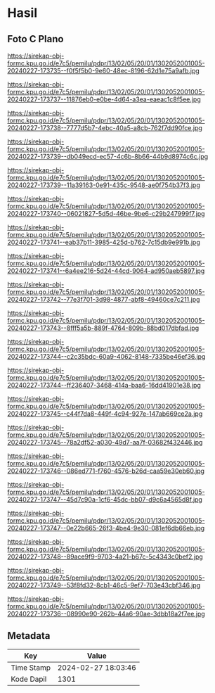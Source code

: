 # Hasil

## Foto C Plano

https://sirekap-obj-formc.kpu.go.id/e7c5/pemilu/pdpr/13/02/05/20/01/1302052001005-20240227-173735--f0f5f5b0-9e60-48ec-8196-62d1e75a9afb.jpg

https://sirekap-obj-formc.kpu.go.id/e7c5/pemilu/pdpr/13/02/05/20/01/1302052001005-20240227-173737--11876eb0-e0be-4d64-a3ea-eaeac1c8f5ee.jpg

https://sirekap-obj-formc.kpu.go.id/e7c5/pemilu/pdpr/13/02/05/20/01/1302052001005-20240227-173738--7777d5b7-4ebc-40a5-a8cb-762f7dd90fce.jpg

https://sirekap-obj-formc.kpu.go.id/e7c5/pemilu/pdpr/13/02/05/20/01/1302052001005-20240227-173739--db049ecd-ec57-4c6b-8b66-44b9d8974c6c.jpg

https://sirekap-obj-formc.kpu.go.id/e7c5/pemilu/pdpr/13/02/05/20/01/1302052001005-20240227-173739--11a39163-0e91-435c-9548-ae0f754b37f3.jpg

https://sirekap-obj-formc.kpu.go.id/e7c5/pemilu/pdpr/13/02/05/20/01/1302052001005-20240227-173740--06021827-5d5d-46be-9be6-c29b247999f7.jpg

https://sirekap-obj-formc.kpu.go.id/e7c5/pemilu/pdpr/13/02/05/20/01/1302052001005-20240227-173741--eab37b11-3985-425d-b762-7c15db9e991b.jpg

https://sirekap-obj-formc.kpu.go.id/e7c5/pemilu/pdpr/13/02/05/20/01/1302052001005-20240227-173741--6a4ee216-5d24-44cd-9064-ad950aeb5897.jpg

https://sirekap-obj-formc.kpu.go.id/e7c5/pemilu/pdpr/13/02/05/20/01/1302052001005-20240227-173742--77e3f701-3d98-4877-abf8-49460ce7c211.jpg

https://sirekap-obj-formc.kpu.go.id/e7c5/pemilu/pdpr/13/02/05/20/01/1302052001005-20240227-173743--8fff5a5b-889f-4764-809b-88bd017dbfad.jpg

https://sirekap-obj-formc.kpu.go.id/e7c5/pemilu/pdpr/13/02/05/20/01/1302052001005-20240227-173744--c2c35bdc-60a9-4062-8148-7335be46ef36.jpg

https://sirekap-obj-formc.kpu.go.id/e7c5/pemilu/pdpr/13/02/05/20/01/1302052001005-20240227-173744--ff236407-3468-414a-baa6-16dd41901e38.jpg

https://sirekap-obj-formc.kpu.go.id/e7c5/pemilu/pdpr/13/02/05/20/01/1302052001005-20240227-173745--c44f7da8-449f-4c94-927e-147ab669ce2a.jpg

https://sirekap-obj-formc.kpu.go.id/e7c5/pemilu/pdpr/13/02/05/20/01/1302052001005-20240227-173745--78a2df52-a030-49d7-aa7f-03682f432446.jpg

https://sirekap-obj-formc.kpu.go.id/e7c5/pemilu/pdpr/13/02/05/20/01/1302052001005-20240227-173746--086ed771-f760-4576-b26d-caa59e30eb60.jpg

https://sirekap-obj-formc.kpu.go.id/e7c5/pemilu/pdpr/13/02/05/20/01/1302052001005-20240227-173747--45d7c90a-1cf6-45dc-bb07-d9c6a4565d8f.jpg

https://sirekap-obj-formc.kpu.go.id/e7c5/pemilu/pdpr/13/02/05/20/01/1302052001005-20240227-173747--0e22b665-26f3-4be4-9e30-081ef6db66eb.jpg

https://sirekap-obj-formc.kpu.go.id/e7c5/pemilu/pdpr/13/02/05/20/01/1302052001005-20240227-173748--89ace9f9-9703-4a21-b67c-5c4343c0bef2.jpg

https://sirekap-obj-formc.kpu.go.id/e7c5/pemilu/pdpr/13/02/05/20/01/1302052001005-20240227-173749--53f8fd32-8cb1-46c5-9ef7-703e43cbf346.jpg

https://sirekap-obj-formc.kpu.go.id/e7c5/pemilu/pdpr/13/02/05/20/01/1302052001005-20240227-173736--08990e90-262b-44a6-90ae-3dbb18a2f7ee.jpg


## Metadata

| Key        | Value               |
| ---------- | ------------------- |
| Time Stamp | 2024-02-27 18:03:46 |
| Kode Dapil | 1301                |




